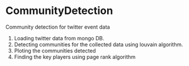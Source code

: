 # CommunityDetection
Community detection for twitter event data 


1. Loading twitter data from mongo DB. 
2. Detecting communities for the collected data using louvain algorithm.
3. Ploting the communities detected
4. Finding the key players using page rank algorithm
